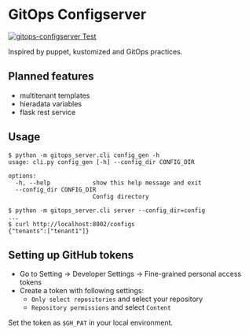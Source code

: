 # GitOps Configserver

[![gitops-configserver Test](https://github.com/pprzetacznik/gitops-configserver/actions/workflows/test.yml/badge.svg)](https://github.com/pprzetacznik/gitops-configserver/actions/workflows/test.yml)

Inspired by puppet, kustomized and GitOps practices.

## Planned features

* multitenant templates
* hieradata variables
* flask rest service

## Usage

```
$ python -m gitops_server.cli config_gen -h
usage: cli.py config_gen [-h] --config_dir CONFIG_DIR

options:
  -h, --help            show this help message and exit
  --config_dir CONFIG_DIR
                        Config directory
```

```
$ python -m gitops_server.cli server --config_dir=config
...
$ curl http://localhost:8002/configs
{"tenants":["tenant1"]}
```

## Setting up GitHub tokens

* Go to Setting -> Developer Settings -> Fine-grained personal access tokens
* Create a token with following settings:
  * `Only select repositories` and select your repository
  * `Repository permissions` and select `Content`

Set the token as `$GH_PAT` in your local environment.
